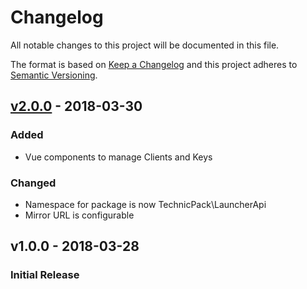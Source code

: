 # Changelog
All notable changes to this project will be documented in this file.

The format is based on [Keep a Changelog](http://keepachangelog.com/en/1.0.0/)
and this project adheres to [Semantic Versioning](http://semver.org/spec/v2.0.0.html).

## [v2.0.0] - 2018-03-30
### Added
 - Vue components to manage Clients and Keys

### Changed
 - Namespace for package is now TechnicPack\LauncherApi
 - Mirror URL is configurable

## v1.0.0 - 2018-03-28
### Initial Release

[Unreleased]: https://github.com/technicpack/launcher-api/compare/v2.0.0...HEAD
[v2.0.0]: https://github.com/technicpack/launcher-api/compare/v1.0.0...v2.0.0
